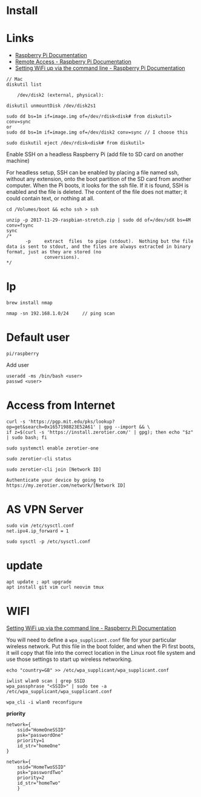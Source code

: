 # Install

# Links

* [Raspberry Pi Documentation](https://www.raspberrypi.org/documentation/)
* [Remote Access - Raspberry Pi Documentation](https://www.raspberrypi.org/documentation/remote-access/)
* [Setting WiFi up via the command line - Raspberry Pi Documentation](https://www.raspberrypi.org/documentation/configuration/wireless/wireless-cli.md)


```
// Mac
diskutil list

    /dev/disk2 (external, physical):

diskutil unmountDisk /dev/disk2s1

sudo dd bs=1m if=image.img of=/dev/rdisk<disk# from diskutil> conv=sync
or
sudo dd bs=1m if=image.img of=/dev/disk2 conv=sync // I choose this 

sudo diskutil eject /dev/rdisk<disk# from diskutil>
```

Enable SSH on a headless Raspberry Pi (add file to SD card on another machine)

For headless setup, SSH can be enabled by placing a file named ssh, without any extension, onto the boot partition of the SD card from another computer. When the Pi boots, it looks for the ssh file. If it is found, SSH is enabled and the file is deleted. The content of the file does not matter; it could contain text, or nothing at all.

`cd /Volumes/boot && echo ssh > ssh`

```  
unzip -p 2017-11-29-raspbian-stretch.zip | sudo dd of=/dev/sdX bs=4M conv=fsync
sync
/*  
       -p     extract  files  to pipe (stdout).  Nothing but the file data is sent to stdout, and the files are always extracted in binary format, just as they are stored (no
              conversions).
*/
```

# Ip

```
brew install nmap

nmap -sn 192.168.1.0/24	    // ping scan
```

# Default user

`pi/raspberry`

Add user

```
useradd -ms /bin/bash <user>
passwd <user>
```

# Access from Internet

```
curl -s 'https://pgp.mit.edu/pks/lookup?op=get&search=0x1657198823E52A61' | gpg --import && \
if z=$(curl -s 'https://install.zerotier.com/' | gpg); then echo "$z" | sudo bash; fi

sudo systemctl enable zerotier-one

sudo zerotier-cli status

sudo zerotier-cli join [Network ID]

Authenticate your device by going to https://my.zerotier.com/network/[Network ID]
```

# AS VPN Server

```
sudo vim /etc/sysctl.conf
net.ipv4.ip_forward = 1

sudo sysctl -p /etc/sysctl.conf
```

# update

```
apt update ; apt upgrade
apt install git vim curl neovim tmux
```

# WIFI

[Setting WiFi up via the command line - Raspberry Pi Documentation](https://www.raspberrypi.org/documentation/configuration/wireless/wireless-cli.md)

You will need to define a `wpa_supplicant.conf` file for your particular wireless
network. Put this file in the boot folder, and when the Pi first boots, it will
copy that file into the correct location in the Linux root file system and use
those settings to start up wireless networking.
```
echo "country=GB" >> /etc/wpa_supplicant/wpa_supplicant.conf

iwlist wlan0 scan | grep SSID
wpa_passphrase "<SSID>" | sudo tee -a /etc/wpa_supplicant/wpa_supplicant.conf

wpa_cli -i wlan0 reconfigure
```

**priority**

```
network={
    ssid="HomeOneSSID"
    psk="passwordOne"
    priority=1
    id_str="homeOne"
}

network={
    ssid="HomeTwoSSID"
    psk="passwordTwo"
    priority=2
    id_str="homeTwo"
    }
```
